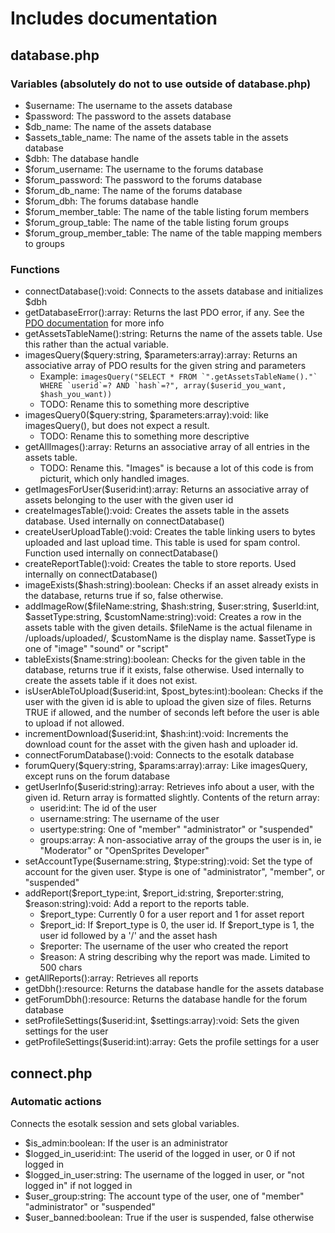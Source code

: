 # Includes documentation #
## database.php ##
### Variables (absolutely do not to use outside of database.php) ###
 - $username: The username to the assets database
 - $password: The password to the assets database
 - $db_name: The name of the assets database
 - $assets_table_name: The name of the assets table in the assets database
 - $dbh: The database handle
 - $forum_username: The username to the forums database
 - $forum_password: The password to the forums database
 - $forum_db_name: The name of the forums database
 - $forum_dbh: The forums database handle
 - $forum_member_table: The name of the table listing forum members
 - $forum_group_table: The name of the table listing forum groups
 - $forum_group_member_table: The name of the table mapping members to groups

### Functions ###
 - connectDatabase():void: Connects to the assets database and initializes $dbh
 - getDatabaseError():array: Returns the last PDO error, if any. See the [PDO documentation](http://php.net/manual/en/pdo.errorinfo.php) for more info
 - getAssetsTableName():string: Returns the name of the assets table. Use this rather than the actual variable.
 - imagesQuery($query:string, $parameters:array):array: Returns an associative array of PDO results for the given string and parameters
   - Example: ```imagesQuery("SELECT * FROM `".getAssetsTableName()."` WHERE `userid`=? AND `hash`=?", array($userid_you_want, $hash_you_want))```
   - TODO: Rename this to something more descriptive
 - imagesQuery0($query:string, $parameters:array):void: like imagesQuery(), but does not expect a result.
   - TODO: Rename this to something more descriptive
 - getAllImages():array: Returns an associative array of all entries in the assets table.
   - TODO: Rename this. "Images" is because a lot of this code is from picturit, which only handled images.
 - getImagesForUser($userid:int):array: Returns an associative array of assets belonging to the user with the given user id
 - createImagesTable():void: Creates the assets table in the assets database. Used internally on connectDatabase()
 - createUserUploadTable():void: Creates the table linking users to bytes uploaded and last upload time. This table is used for spam control. Function used internally on connectDatabase()
 - createReportTable():void: Creates the table to store reports. Used internally on connectDatabase()
 - imageExists($hash:string):boolean: Checks if an asset already exists in the database, returns true if so, false otherwise.
 - addImageRow($fileName:string, $hash:string, $user:string, $userId:int, $assetType:string, $customName:string):void: Creates a row in the assets table with the given details. $fileName is the actual filename in /uploads/uploaded/, $customName is the display name. $assetType is one of "image" "sound" or "script"
 - tableExists($name:string):boolean: Checks for the given table in the database, returns true if it exists, false otherwise. Used internally to create the assets table if it does not exist.
 - isUserAbleToUpload($userid:int, $post_bytes:int):boolean: Checks if the user with the given id is able to upload the given size of files. Returns TRUE if allowed, and the number of seconds left before the user is able to upload if not allowed.
 - incrementDownload($userid:int, $hash:int):void: Increments the download count for the asset with the given hash and uploader id.
 - connectForumDatabase():void: Connects to the esotalk database
 - forumQuery($query:string, $params:array):array: Like imagesQuery, except runs on the forum database
 - getUserInfo($userid:string):array: Retrieves info about a user, with the given id. Return array is formatted slightly. Contents of the return array:
   - userid:int: The id of the user
   - username:string: The username of the user
   - usertype:string: One of "member" "administrator" or "suspended"
   - groups:array: A non-associative array of the groups the user is in, ie "Moderator" or "OpenSprites Developer"
 - setAccountType($username:string, $type:string):void: Set the type of account for the given user. $type is one of "administrator", "member", or "suspended"
 - addReport($report_type:int, $report_id:string, $reporter:string, $reason:string):void: Add a report to the reports table.
   - $report_type: Currently 0 for a user report and 1 for asset report
   - $report_id: If $report_type is 0, the user id. If $report_type is 1, the user id followed by a '/' and the asset hash
   - $reporter: The username of the user who created the report
   - $reason: A string describing why the report was made. Limited to 500 chars
 - getAllReports():array: Retrieves all reports
 - getDbh():resource: Returns the database handle for the assets database
 - getForumDbh():resource: Returns the database handle for the forum database
 - setProfileSettings($userid:int, $settings:array):void: Sets the given settings for the user
 - getProfileSettings($userid:int):array: Gets the profile settings for a user
 

## connect.php ##
### Automatic actions ###
Connects the esotalk session and sets global variables.
 - $is_admin:boolean: If the user is an administrator
 - $logged_in_userid:int: The userid of the logged in user, or 0 if not logged in
 - $logged_in_user:string: The username of the logged in user, or "not logged in" if not logged in
 - $user_group:string: The account type of the user, one of "member" "administrator" or "suspended"
 - $user_banned:boolean: True if the user is suspended, false otherwise